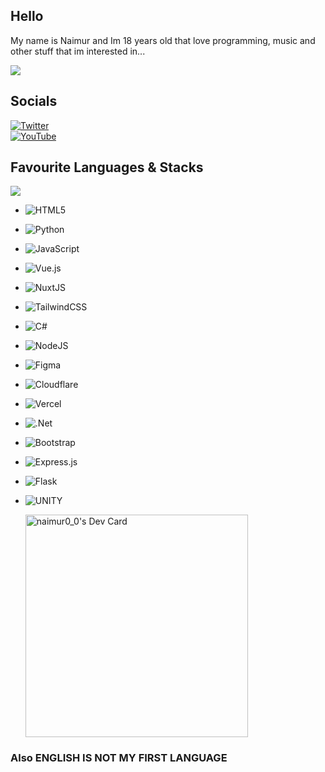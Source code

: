 ## Hello
My name is Naimur and Im 18 years old that love programming, music and other stuff that im interested in...

[![](https://visitcount.itsvg.in/api?id=nyt92&icon=1&color=12)](https://visitcount.itsvg.in)

## Socials

[![Twitter](https://img.shields.io/badge/Twitter-%231DA1F2.svg?logo=Twitter&logoColor=white)](https://twitter.com/)  
[![YouTube](https://img.shields.io/badge/YouTube-%23FF0000.svg?logo=YouTube&logoColor=white)](https://youtube.com/@) 


## Favourite Languages & Stacks

![](https://github-readme-stats.vercel.app/api/top-langs/?username=nyt92&theme=dark&hide_border=true&include_all_commits=true&count_private=true&layout=compact)

- ![HTML5](https://img.shields.io/badge/html5-%23E34F26.svg?style=for-the-badge&logo=html5&logoColor=white) 
- ![Python](https://img.shields.io/badge/python-3670A0?style=for-the-badge&logo=python&logoColor=ffdd54) 
- ![JavaScript](https://img.shields.io/badge/javascript-%23323330.svg?style=for-the-badge&logo=javascript&logoColor=%23F7DF1E) 
- ![Vue.js](https://img.shields.io/badge/vuejs-%2335495e.svg?style=for-the-badge&logo=vuedotjs&logoColor=%234FC08D) 
- ![NuxtJS](https://img.shields.io/badge/Nuxt-black?style=for-the-badge&logo=nuxt.js&logoColor=white) 	
- ![TailwindCSS](https://img.shields.io/badge/tailwindcss-%2338B2AC.svg?style=for-the-badge&logo=tailwind-css&logoColor=white) 
- ![C#](https://img.shields.io/badge/c%23-%23239120.svg?style=for-the-badge&logo=c-sharp&logoColor=white) 
- ![NodeJS](https://img.shields.io/badge/node.js-6DA55F?style=for-the-badge&logo=node.js&logoColor=white) 

- ![Figma](https://img.shields.io/badge/figma-%23F24E1E.svg?style=for-the-badge&logo=figma&logoColor=white)
- ![Cloudflare](https://img.shields.io/badge/Cloudflare-F38020?style=for-the-badge&logo=Cloudflare&logoColor=white) 
- ![Vercel](https://img.shields.io/badge/vercel-%23000000.svg?style=for-the-badge&logo=vercel&logoColor=white) 
- ![.Net](https://img.shields.io/badge/.NET-5C2D91?style=for-the-badge&logo=.net&logoColor=white) 
- ![Bootstrap](https://img.shields.io/badge/bootstrap-%23563D7C.svg?style=for-the-badge&logo=bootstrap&logoColor=white) 
- ![Express.js](https://img.shields.io/badge/express.js-%23404d59.svg?style=for-the-badge&logo=express&logoColor=%2361DAFB)
- ![Flask](https://img.shields.io/badge/flask-%23000.svg?style=for-the-badge&logo=flask&logoColor=white) 
- ![UNITY](https://img.shields.io/badge/Unity-%2320232a.svg?style=for-the-badge&logo=unity&logoColor=white)

  <a href="https://app.daily.dev/naimurx"><img src="https://api.daily.dev/devcards/v2/wZ70fORaQNWN1URqWmSmQ.png?type=default&r=wgv" width="356" alt="naimur0_0's Dev Card"/></a>

### Also ENGLISH IS NOT MY FIRST LANGUAGE
